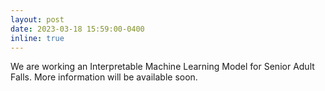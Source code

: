 ```yaml
---
layout: post
date: 2023-03-18 15:59:00-0400
inline: true
---
```


We are working an Interpretable Machine Learning Model for Senior Adult Falls.  More information will be available soon. 
